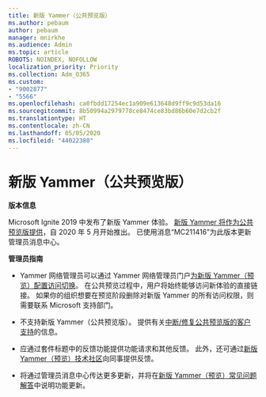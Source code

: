 ```yaml
---
title: 新版 Yammer（公共预览版）
ms.author: pebaum
author: pebaum
manager: mnirkhe
ms.audience: Admin
ms.topic: article
ROBOTS: NOINDEX, NOFOLLOW
localization_priority: Priority
ms.collection: Adm_O365
ms.custom:
- "9002877"
- "5566"
ms.openlocfilehash: ca0fbdd17254ec1a909e613648d9ff9c9d53da16
ms.sourcegitcommit: 8b50994a2979778ce8474ce83bd86b60e7d2cb2f
ms.translationtype: HT
ms.contentlocale: zh-CN
ms.lasthandoff: 05/05/2020
ms.locfileid: "44022380"
---
```

# <a name="new-yammer-public-preview"></a>新版 Yammer（公共预览版）

**版本信息**

Microsoft Ignite 2019 中发布了新版 Yammer 体验。 [新版 Yammer 将作为公共预览版提供](https://docs.microsoft.com/yammer/get-started-with-yammer/newyammer-faq)，自 2020 年 5 月开始推出。 已使用消息“MC211416”为此版本更新管理员消息中心。

**管理员指南**

- Yammer 网络管理员可以通过 Yammer 网络管理员门户[为新版 Yammer（预览）配置访问切换](https://docs.microsoft.com/yammer/get-started-with-yammer/administrative-settings-opt-in-newyammer)。 在公共预览过程中，用户将始终能够访问新体验的直接链接。 如果你的组织想要在预览阶段删除对新版 Yammer 的所有访问权限，则需要联系 Microsoft 支持部门。

- 不支持新版 Yammer（公共预览版）。 提供有关[中断/修复公共预览版的客户支持](https://docs.microsoft.com/yammer/get-started-with-yammer/newyammer-faq#yammer-preview-customer-support)的信息。

- 应通过套件标题中的反馈功能提供功能请求和其他反馈。 此外，还可通过[新版 Yammer（预览）技术社区](https://techcommunity.microsoft.com/t5/new-yammer-preview/bd-p/NewYammerPreview)向同事提供反馈。

- 将通过管理员消息中心传达更多更新，并将在[新版 Yammer（预览）常见问题解答](https://docs.microsoft.com/yammer/get-started-with-yammer/newyammer-faq)中说明功能更新。
